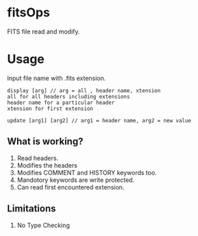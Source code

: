 # fitsOps
FITS file read and modify.

# Usage
Input file name with .fits extension.
```
display [arg] // arg = all , header name, xtension 
all for all headers including extensions
header name for a particular header
xtension for first extension

update [arg1] [arg2] // arg1 = header name, arg2 = new value

```

## What is working?
1. Read headers.
2. Modifies the headers
3. Modifies COMMENT and HISTORY keywords too.
4. Mandotory keywords are write protected.
5. Can read first encountered extension.

## Limitations
1. No Type Checking


